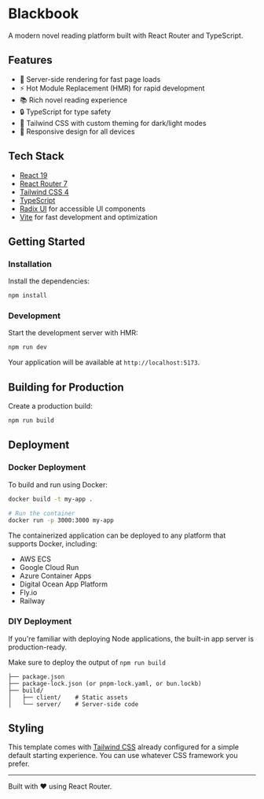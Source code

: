 # Blackbook

A modern novel reading platform built with React Router and TypeScript.

## Features

- 🚀 Server-side rendering for fast page loads
- ⚡️ Hot Module Replacement (HMR) for rapid development
- 📚 Rich novel reading experience
- 🔒 TypeScript for type safety
- 🎨 Tailwind CSS with custom theming for dark/light modes
- 📱 Responsive design for all devices

## Tech Stack

- [React 19](https://react.dev/)
- [React Router 7](https://reactrouter.com/)
- [Tailwind CSS 4](https://tailwindcss.com/)
- [TypeScript](https://www.typescriptlang.org/)
- [Radix UI](https://www.radix-ui.com/) for accessible UI components
- [Vite](https://vitejs.dev/) for fast development and optimization

## Getting Started

### Installation

Install the dependencies:

```bash
npm install
```

### Development

Start the development server with HMR:

```bash
npm run dev
```

Your application will be available at `http://localhost:5173`.

## Building for Production

Create a production build:

```bash
npm run build
```

## Deployment

### Docker Deployment

To build and run using Docker:

```bash
docker build -t my-app .

# Run the container
docker run -p 3000:3000 my-app
```

The containerized application can be deployed to any platform that supports Docker, including:

- AWS ECS
- Google Cloud Run
- Azure Container Apps
- Digital Ocean App Platform
- Fly.io
- Railway

### DIY Deployment

If you're familiar with deploying Node applications, the built-in app server is production-ready.

Make sure to deploy the output of `npm run build`

```
├── package.json
├── package-lock.json (or pnpm-lock.yaml, or bun.lockb)
├── build/
│   ├── client/    # Static assets
│   └── server/    # Server-side code
```

## Styling

This template comes with [Tailwind CSS](https://tailwindcss.com/) already configured for a simple default starting experience. You can use whatever CSS framework you prefer.

---

Built with ❤️ using React Router.
